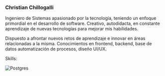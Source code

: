 ### Christian Chillogalli

Ingeniero de Sistemas apasionado por la tecnología, teniendo un enfoque primordial en el desarrollo de software. Creativo, autodidacta, en constante aprendizaje de nuevas tecnologías para mejorar mis habilidades.

Dispuesto a afrontar nuevos retos de aprendizaje e innovar en áreas relacionadas a la misma. Conocimientos en frontend, backend, base de datos automatización de procesos, diseño UI/UX.

Skills:

![Postgres](https://img.shields.io/badge/postgres-%23316192.svg?style=for-the-badge&logo=postgresql&logoColor=white)
